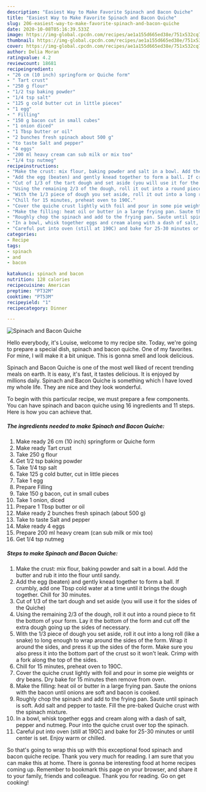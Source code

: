 ```yaml
---
description: "Easiest Way to Make Favorite Spinach and Bacon Quiche"
title: "Easiest Way to Make Favorite Spinach and Bacon Quiche"
slug: 206-easiest-way-to-make-favorite-spinach-and-bacon-quiche
date: 2020-10-08T05:16:39.533Z
image: https://img-global.cpcdn.com/recipes/ae1a155d665ed38e/751x532cq70/spinach-and-bacon-quiche-recipe-main-photo.jpg
thumbnail: https://img-global.cpcdn.com/recipes/ae1a155d665ed38e/751x532cq70/spinach-and-bacon-quiche-recipe-main-photo.jpg
cover: https://img-global.cpcdn.com/recipes/ae1a155d665ed38e/751x532cq70/spinach-and-bacon-quiche-recipe-main-photo.jpg
author: Delia Moran
ratingvalue: 4.2
reviewcount: 18681
recipeingredient:
- "26 cm (10 inch) springform or Quiche form"
- " Tart crust"
- "250 g flour"
- "1/2 tsp baking powder"
- "1/4 tsp salt"
- "125 g cold butter cut in little pieces"
- "1 egg"
- " Filling"
- "150 g bacon cut in small cubes"
- "1 onion diced"
- "1 Tbsp butter or oil"
- "2 bunches fresh spinach about 500 g"
- "to taste Salt and pepper"
- "4 eggs"
- "200 ml heavy cream can sub milk or mix too"
- "1/4 tsp nutmeg"
recipeinstructions:
- "Make the crust: mix flour, baking powder and salt in a bowl. Add the butter and rub it into the flour until sandy."
- "Add the egg (beaten) and gently knead together to form a ball. If crumbly, add one Tbsp cold water at a time until it brings the dough together. Chill for 30 minutes."
- "Cut of 1/3 of the tart dough and set aside (you will use it for the sides of the Quiche)"
- "Using the remaining 2/3 of the dough, roll it out into a round piece to fit the bottom of your form. Lay it the bottom of the form and cut off the extra dough going up the sides of necessary."
- "With the 1/3 piece of dough you set aside, roll it out into a long roll (like a snake) to long enough to wrap around the sides of the form. Wrap it around the sides, and press it up the sides of the form. Make sure you also press it into the bottom part of the crust so it won&#39;t leak. Crimp with a fork along the top of the sides."
- "Chill for 15 minutes, preheat oven to 190C."
- "Cover the quiche crust lightly with foil and pour in some pie weights or dry beans. Dry bake for 15 minutes then remove from oven."
- "Make the filling: heat oil or butter in a large frying pan. Saute the onions with the bacon until onions are soft and bacon is cooked."
- "Roughly chop the spinach and add to the frying pan. Saute until spinach is soft. Add salt and pepper to taste. Fill the pre-baked Quiche crust with the spinach mixture."
- "In a bowl, whisk together eggs and cream along with a dash of salt, pepper and nutmeg. Pour into the quiche crust over top the spinach."
- "Careful put into oven (still at 190C) and bake for 25-30 minutes or until center is set. Enjoy warm or chilled."
categories:
- Recipe
tags:
- spinach
- and
- bacon

katakunci: spinach and bacon 
nutrition: 128 calories
recipecuisine: American
preptime: "PT32M"
cooktime: "PT53M"
recipeyield: "1"
recipecategory: Dinner

---
```



![Spinach and Bacon Quiche](https://img-global.cpcdn.com/recipes/ae1a155d665ed38e/751x532cq70/spinach-and-bacon-quiche-recipe-main-photo.jpg)

Hello everybody, it's Louise, welcome to my recipe site. Today, we're going to prepare a special dish, spinach and bacon quiche. One of my favorites. For mine, I will make it a bit unique. This is gonna smell and look delicious.



Spinach and Bacon Quiche is one of the most well liked of recent trending meals on earth. It is easy, it's fast, it tastes delicious. It is enjoyed by millions daily. Spinach and Bacon Quiche is something which I have loved my whole life. They are nice and they look wonderful.


To begin with this particular recipe, we must prepare a few components. You can have spinach and bacon quiche using 16 ingredients and 11 steps. Here is how you can achieve that.

<!--inarticleads1-->

##### The ingredients needed to make Spinach and Bacon Quiche:

1. Make ready 26 cm (10 inch) springform or Quiche form
1. Make ready  Tart crust
1. Take 250 g flour
1. Get 1/2 tsp baking powder
1. Take 1/4 tsp salt
1. Take 125 g cold butter, cut in little pieces
1. Take 1 egg
1. Prepare  Filling
1. Take 150 g bacon, cut in small cubes
1. Take 1 onion, diced
1. Prepare 1 Tbsp butter or oil
1. Make ready 2 bunches fresh spinach (about 500 g)
1. Take to taste Salt and pepper
1. Make ready 4 eggs
1. Prepare 200 ml heavy cream (can sub milk or mix too)
1. Get 1/4 tsp nutmeg




<!--inarticleads2-->

##### Steps to make Spinach and Bacon Quiche:

1. Make the crust: mix flour, baking powder and salt in a bowl. Add the butter and rub it into the flour until sandy.
1. Add the egg (beaten) and gently knead together to form a ball. If crumbly, add one Tbsp cold water at a time until it brings the dough together. Chill for 30 minutes.
1. Cut of 1/3 of the tart dough and set aside (you will use it for the sides of the Quiche)
1. Using the remaining 2/3 of the dough, roll it out into a round piece to fit the bottom of your form. Lay it the bottom of the form and cut off the extra dough going up the sides of necessary.
1. With the 1/3 piece of dough you set aside, roll it out into a long roll (like a snake) to long enough to wrap around the sides of the form. Wrap it around the sides, and press it up the sides of the form. Make sure you also press it into the bottom part of the crust so it won&#39;t leak. Crimp with a fork along the top of the sides.
1. Chill for 15 minutes, preheat oven to 190C.
1. Cover the quiche crust lightly with foil and pour in some pie weights or dry beans. Dry bake for 15 minutes then remove from oven.
1. Make the filling: heat oil or butter in a large frying pan. Saute the onions with the bacon until onions are soft and bacon is cooked.
1. Roughly chop the spinach and add to the frying pan. Saute until spinach is soft. Add salt and pepper to taste. Fill the pre-baked Quiche crust with the spinach mixture.
1. In a bowl, whisk together eggs and cream along with a dash of salt, pepper and nutmeg. Pour into the quiche crust over top the spinach.
1. Careful put into oven (still at 190C) and bake for 25-30 minutes or until center is set. Enjoy warm or chilled.




So that's going to wrap this up with this exceptional food spinach and bacon quiche recipe. Thank you very much for reading. I am sure that you can make this at home. There is gonna be interesting food at home recipes coming up. Remember to bookmark this page on your browser, and share it to your family, friends and colleague. Thank you for reading. Go on get cooking!
